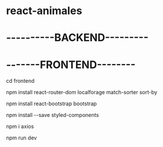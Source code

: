 # react-animales

# ----------BACKEND---------

# -------FRONTEND--------

cd frontend

npm install react-router-dom localforage match-sorter sort-by

npm install react-bootstrap bootstrap

npm install --save styled-components

npm i axios

npm run dev
